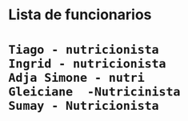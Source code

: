 <h1>Lista de funcionarios<h1>

````
Tiago - nutricionista
Ingrid - nutricionista
Adja Simone - nutri
Gleiciane  -Nutricinista
Sumay - Nutricionista
````
